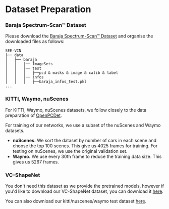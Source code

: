 # Dataset Preparation

### Baraja Spectrum-Scan™ Dataset
Please download the [Baraja Spectrum-Scan™ Dataset](https://drive.google.com/file/d/16_azaVGiMVycGH799FX2RyRIWHrslU0R/view?usp=sharing) and organise the downloaded files as follows:
```
SEE-VCN
├── data
│   ├── baraja
│   │   │── ImageSets
│   │   │── test
│   │   │   ├──pcd & masks & image & calib & label
│   │   │── infos
│   │   │   ├──baraja_infos_test.pkl
...
```

### KITTI, Waymo, nuScenes
For KITTI, Waymo, nuScenes datasets, we follow closely to the data preparation of [OpenPCDet](https://github.com/open-mmlab/OpenPCDet/blob/master/docs/GETTING_STARTED.md). 

For training of our networks, we use a subset of the nuScenes and Waymo datasets.
- **nuScenes.** We sort the dataset by number of cars in each scene and choose the top 100 scenes. This give us 4025 frames for training. For testing on nuScenes, we use the original validation set.
- **Waymo.** We use every 30th frame to reduce the training data size. This gives us 5267 frames.

### VC-ShapeNet
You don't need this dataset as we provide the pretrained models, however if you'd like to download our VC-ShapeNet dataset, you can download it [here](todo_put_a_link).

You can also download our kitti/nuscenes/waymo test dataset [here](todo_put_a_link).
